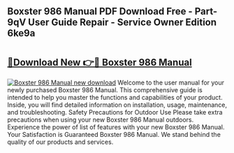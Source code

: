 ## Boxster 986 Manual PDF Download Free - Part-9qV User Guide Repair - Service Owner Edition 6ke9a

# <h2><a href="http://bc60639.oget.top/?id=Boxster+986+Manual">🔗Download New 👉🔴 Boxster 986 Manual</a></h2>

[![Boxster 986 Manual new download](https://i.imgur.com/5g1atiW.png)](http://bc60639.oget.top/?id=Boxster+986+Manual)
Welcome to the user manual for your newly purchased Boxster 986 Manual. This comprehensive guide is intended to help you master the functions and capabilities of your product. Inside, you will find detailed information on installation, usage, maintenance, and troubleshooting. Safety Precautions for Outdoor Use Please take extra precautions when using your new Boxster 986 Manual outdoors. Experience the power of list of features with your new Boxster 986 Manual. Your Satisfaction is Guaranteed Boxster 986 Manual. We stand behind the quality of our products and services.
